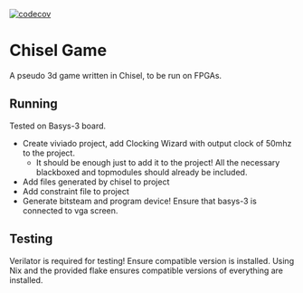 [![codecov](https://codecov.io/gh/Dumb-Projects-Inc/Chisel-Game/graph/badge.svg?token=YN51U70ZRL)](https://codecov.io/gh/Dumb-Projects-Inc/Chisel-Game)

# Chisel Game

A pseudo 3d game written in Chisel, to be run on FPGAs.

## Running

Tested on Basys-3 board.

- Create viviado project, add Clocking Wizard with output clock of 50mhz to the project.
  - It should be enough just to add it to the project! All the necessary blackboxed and topmodules should already be included.
- Add files generated by chisel to project
- Add constraint file to project
- Generate bitsteam and program device! Ensure that basys-3 is connected to vga screen.

## Testing

Verilator is required for testing! Ensure compatible version is installed. Using Nix and the provided flake ensures compatible versions of everything are installed.
